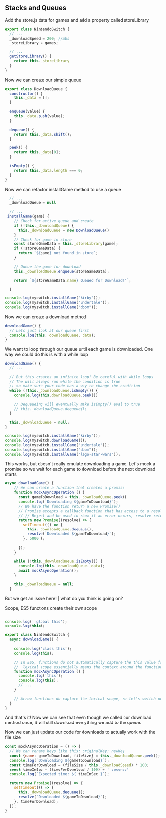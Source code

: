 

## Stacks and Queues

Add the store.js data for games and add a property called storeLibrary

```js
export class NintendoSwitch {
  // ...
  _downloadSpeed = 200; //mbs
  _storeLibrary = games;

  // ...
  getStoreLibrary() {
    return this._storeLibrary
  }
}
```

Now we can create our simple queue

```js
export class DownloadQueue {
  constructor() {
    this._data = [];
  }

  enqueue(value) {
    this._data.push(value);
  }

  dequeue() {
    return this._data.shift();
  }

  peek() {
    return this._data[0];
  }

  isEmpty() {
    return this._data.length === 0;
  }
}
```

Now we can refactor installGame method to use a queue

```js
  // ...
  _downloadQueue = null

  // ...
 installGame(game) {
    // Check for active queue and create
    if (!this._downloadQueue) {
      this._downloadQueue = new DownloadQueue()
    }
    // Check for game in store
    const storeGameData = this._storeLibrary[game];
    if (!storeGameData) {
      return `${game} not found in store`;
    }

    // Queue the game for download
    this._downloadQueue.enqueue(storeGameData);

    return `${storeGameData.name} Queued for Download!"`;

  } 

console.log(myswitch.installGame("kirby"));
console.log(myswitch.installGame("undertale"));
console.log(myswitch.installGame("doom"));
```


Now we can create a download method

```js
downloadGame() {
  // Lets just look at our queue first
  console.log(this._downloadQueue._data);
}
```

We want to loop through our queue until each game is downloaded. One way we could do this is with a while loop

```js
downloadGame() {
  // ...

  // But this creates an infinite loop! Be careful with while loops
  // The will always run while the condition is true
  // So make sure your code has a way to change the condition
  while (!this._downloadQueue.isEmpty()) {
    console.log(this.downloadQueue.peek())

    // Dequeueing will eventually make isEmpty() eval to true
    // this._downloadQueue.dequeue();
  }

  this._downloadQueue = null;
}

console.log(myswitch.installGame("kirby"));
console.log(myswitch.downloadGame());
console.log(myswitch.installGame("undertale"));
console.log(myswitch.installGame("doom"));
console.log(myswitch.installGame("lego-star-wars"));
```

This works, but doesn't really emulate downloading a game. Let's mock a promise so we wait for each game to download before the next download starts

```js
async downloadGame() {
    // We can create a function that creates a promise
    function mockAsyncOperation () {
      const gameToDownload = this._downloadQueue.peek()
      console.log(`Downloading ${gameToDownload}`);
      // We have the function return a new Promise()
      // Promise accepts a callback function that has access to a resolve and reject
      // // Reject and be used to show if an error occurs, resolve returns whatever you put in the ()
      return new Promise((resolve) => {
        setTimeout(() => {
          this._downloadQueue.dequeue();
          resolve(`Downloaded ${gameToDownload}`);
        }, 5000 ); 
        
      });
    }

    while (!this._downloadQueue.isEmpty()) {
      console.log(this._downloadQueue._data);
      await mockAsyncOperation();
    }
    
    this._downloadQueue = null;
  }
```

But we get an issue here!
| what do you think is going on? 

Scope, ES5 functions create their own scope

```js

console.log(' global this');
console.log(this);

export class NintendoSwitch {
  async downloadGame() {
    
    console.log('class this');
    console.log(this);

    // In ES5, functions do not automatically capture the this value from their lexical scope. Instead, the value of this is determined when the function is called.
    //  lexical scope essentially means the context around the function
    function mockAsyncOperation () {
      console.log('this');
      console.log(this);
      // ...
    }

    // Arrow functions do capture the lexical scope, so let's switch our callback to do that
  }
}
```

And that's it! Now we can see that even though we called our download method once, it will still download everything we add to the queue. 

Now we can just update our code for downloads to actually work with the file size

```js
const mockAsyncOperation = () => {
  // We can rename keys like this: originalKey: newKey
  const {name: gameToDownload, fileSize} = this._downloadQueue.peek();
  console.log(`Downloading ${gameToDownload}`);
  const timeForDownload = (fileSize / this._downloadSpeed) * 100;
  const timeInSec = (timeForDownload / 100) + ' seconds'
  console.log(`Expected time: ${ timeInSec }`);

  return new Promise((resolve) => {
    setTimeout(() => {
      this._downloadQueue.dequeue();
      resolve(`Downloaded ${gameToDownload}`);
    }, timeForDownload);
  });
}


```